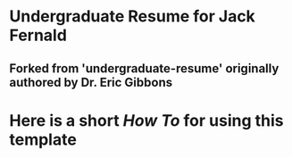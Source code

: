 # Undergraduate Resume for Jack Fernald
## Forked from 'undergraduate-resume' originally authored by Dr. Eric Gibbons

Here is a short *How To* for using this template
================================================